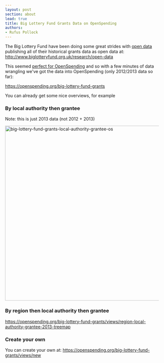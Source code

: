 ```yaml
---
layout: post
section: about
lead: true
title: Big Lottery Fund Grants Data on OpenSpending
authors:
- Rufus Pollock
---
```

The Big Lottery Fund have been doing some great strides with [open data](http://okfn.org/opendata/) publishing all of their historical grants data as open data at: <http://www.biglotteryfund.org.uk/research/open-data>

This seemed [perfect for OpenSpending](https://github.com/openspending/datatoload/issues/29) and so with a few minutes of data wrangling we've got the data into OpenSpending (only 2012/2013 data so far):

<https://openspending.org/big-lottery-fund-grants>

You can already get some nice overviews, for example

### By local authority then grantee

Note: this is just 2013 data (not 2012 + 2013)

<a href="https://openspending.org/big-lottery-fund-grants/views/local-authority-grantee-treemap"><img src="http://0.0.0.0:8080/wp-content/uploads/2014/07/big-lottery-fund-grants-local-authority-grantee-os.png" alt="big-lottery-fund-grants-local-authority-grantee-os" width="959" height="571" class="alignnone size-full wp-image-1871" /></a>

### By region then local authority then grantee

<https://openspending.org/big-lottery-fund-grants/views/region-local-authority-grantee-2013-treemap>

### Create your own

You can create your own at: <https://openspending.org/big-lottery-fund-grants/views/new>


